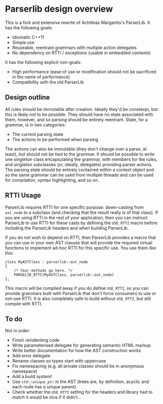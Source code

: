 Parserlib design overview
=========================

This is a fork and extensive rewrite of Achilleas Margaritis's ParserLib.  It
has the following goals:

- Idiomatic C++11
- Simple use
- Reuseable, reentrant grammars with multiple action delegates
- No dependency on RTTI / exceptions (usable in embedded contexts)

It has the following explicit non-goals:

- High performance (ease of use or modification should not be sacrificed in the
  name of performance)
- Compatibility with the old ParserLib

Design outline
--------------

All rules should be immutable after creation.  Ideally they'd be constexpr, but
this is likely not to be possible.  They should have no state associated with
them, however, and so parsing should be entirely reentrant.  State, for a
grammar, is in two categories:

- The current parsing state
- The actions to be performed when parsing

The actions can also be immutable (they don't change over a parse, at least),
but should not be tied to the grammar.  It should be possible to write one
singleton class encapsulating the grammar, with members for the rules, and
singleton subclasses (or, ideally, delegates) providing parser actions.  The
parsing state should be entirely contained within a context object and so the
same grammar can be used from multiple threads and can be used for compilation,
syntax highlighting, and so on.

RTTI Usage
----------

ParserLib requires RTTI for one specific purpose: down-casting from `ast_node`
to a subclass (and checking that the result really is of that class).  If you
are using RTTI in the rest of your application, then you can instruct ParserLib
to use RTTI for these casts by defining the `USE_RTTI` macro before including
the ParserLib headers and when building ParserLib.

If you do not wish to depend on RTTI, then ParserLib provides a macro that you
can use in your own AST classes that will provide the required virtual
functions to implement ad-hoc RTTI for this specific use.  You use them like
this:

	class MyASTClass : parserlib::ast_node
	{
		/* Your methods go here. */
		PARSELIB_RTTI(MyASTClass, parserlib::ast_node)
	};

This macro will be compiled away if you do define `USE_RTTI`, so you can
provide grammars built with ParserLib that don't force consumers to use or
not-use RTTI.  It is also completely safe to build without `USE_RTTI`, but
still compile with RTTI.

To do
-----

Not in order:

- Finish reindenting code
- Write parameterised delegate for generating semantic HTML markup
- Write better documentation for how the AST construction works
- Add error delegate
- Rename classes so types start with uppercase
- Fix namespacing (e.g. all private classes should be in anonymous namespace)
- Add a build system!
- Use `std::unique_ptr` in the AST (trees are, by definition, acyclic and each
  node has a unique parent).
- Check whether the `USE_RTTI` setting for the headers and library had to match
  it would be nice if it didn't...
